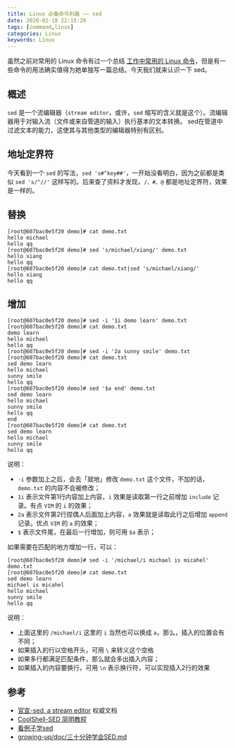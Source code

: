 ```yaml
---
title: Linux 必备命令利器 —— sed
date: 2020-02-18 22:15:28
tags: [command,linux]
categories: Linux
keywords: Linux
---
```


虽然之前对常用的 Linux 命令有过一个总结 [工作中常用的 Linux 命令](https://michael728.github.io/2018/07/05/linux-useful-commands-in-work/)，但是有一些命令的用法确实值得为她单独写一篇总结。今天我们就来认识一下 sed。

<!-- more -->

## 概述

`sed` 是一个流编辑器（`stream editor`，或许，`sed` 缩写的含义就是这个）。流编辑器用于对输入流（文件或来自管道的输入）执行基本的文本转换。 sed在管道中过滤文本的能力，这使其与其他类型的编辑器特别有区别。

## 地址定界符

今天看到一个 `sed` 的写法，`sed 's#^key##'`，一开始没看明白，因为之前都是类似 `sed 's/^//'` 这样写的。后来查了资料才发现，`/、#、@` 都是地址定界符，效果是一样的。


## 替换

```shell
[root@607bac0e5f20 demo]# cat demo.txt
hello michael
hello qq
[root@607bac0e5f20 demo]# sed 's/michael/xiang/' demo.txt
hello xiang
hello qq
[root@607bac0e5f20 demo]# cat demo.txt|sed 's/michael/xiang/'
hello xiang
hello qq
```

## 增加

```shell
[root@607bac0e5f20 demo]# sed -i '1i demo learn' demo.txt
[root@607bac0e5f20 demo]# cat demo.txt
demo learn
hello michael
hello qq
[root@607bac0e5f20 demo]# sed -i '2a sunny smile' demo.txt
[root@607bac0e5f20 demo]# cat demo.txt
sed demo learn
hello michael
sunny smile
hello qq
[root@607bac0e5f20 demo]# sed '$a end' demo.txt
sed demo learn
hello michael
sunny smile
hello qq
end
[root@607bac0e5f20 demo]# cat demo.txt
sed demo learn
hello michael
sunny smile
hello qq
```

说明：
- `-i` 参数加上之后，会去「就地」修改 `demo.txt` 这个文件，不加的话，`demo.txt` 的内容不会被修改； 
- `1i` 表示文件第1行内容加上内容，`i` 效果是读取第一行之前增加 `include` 记录。有点 `VIM` 的 `i` 的效果；
- `2a` 表示文件第2行捏偶人后面加上内容，`a` 效果就是读取此行之后增加 `append` 记录。优点 `VIM` 的 `a` 的效果；
- `$` 表示文件尾，在最后一行增加，则可用 `$a` 表示；

如果需要在匹配的地方增加一行，可以：
```shell
[root@607bac0e5f20 demo]# sed -i '/michael/i michael is micahel' demo.txt
[root@607bac0e5f20 demo]# cat demo.txt
sed demo learn
michael is micahel
hello michael
sunny smile
hello qq
```

说明：
- 上面这里的 `/michael/i` 这里的 `i` 当然也可以换成 `a`，那么，插入的位置会有不同；
- 如果插入的行以空格开头，可用 `\` 来转义这个空格
- 如果多行都满足匹配条件，那么就会多出插入内容；
- 如果插入的内容要换行，可用 `\n` 表示换行符，可以实现插入2行的效果


## 参考
- [官宣-sed, a stream editor](http://www.gnu.org/software/sed/manual/sed.html) 权威文档
- [CoolShell-SED 简明教程](https://coolshell.cn/articles/9104.html)
- [看例子学sed](http://qinghua.github.io/sed/)
- [growing-up/doc/三十分钟学会SED.md](https://github.com/mylxsw/growing-up/blob/master/doc/%E4%B8%89%E5%8D%81%E5%88%86%E9%92%9F%E5%AD%A6%E4%BC%9ASED.md)
